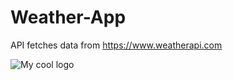 # Weather-App
API fetches data from https://www.weatherapi.com

<img src="https://tinyurl.com/yg7od3kf" alt="My cool logo"/>
